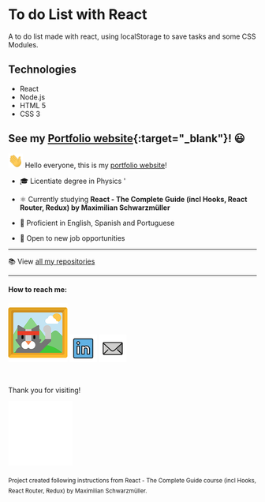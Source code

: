 # To do List with React
A to do list made with react, using localStorage to save tasks and some CSS Modules.

## Technologies

- React
- Node.js
- HTML 5
- CSS 3

## See my [Portfolio website](https://PERicci.github.io/){:target="\_blank"}! 😃

<img src="assets/wave2.gif" width="30px"> Hello everyone, this is my [portfolio website](https://PERicci.github.io/)!

- :mortar_board: Licentiate degree in Physics
'
- :atom_symbol: Currently studying **React - The Complete Guide (incl Hooks, React Router, Redux) by Maximilian Schwarzmüller**

- :speech_balloon: Proficient in English, Spanish and Portuguese

- :necktie: Open to new job opportunities

---

:books: View [all my repositories](https://github.com/PERicci?tab=repositories)

---

#### How to reach me:

[![portfolio](assets/portfolio120.png)][1]
[![linkedin](assets/linkedin.png)][2]
[![mail](assets/mail.png)][3]

[1]: https://PERicci.github.io/
[2]: https://www.linkedin.com/in/pedro-eugenio-ricciardi-a356a2219/
[3]: mailto:riccip@hotmail.com

<br>

Thank you for visiting!

<img src="assets/thanks.gif" width="130px">


<sub>Project created following instructions from React - The Complete Guide course (incl Hooks, React Router, Redux) by Maximilian Schwarzmüller.</sub>